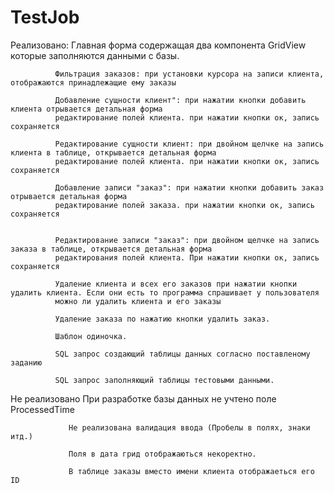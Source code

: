 # TestJob


Реализовано: 
              Главная форма содержащая два компонента GridView которые заполняются данными с базы.
              
              Фильтрация заказов: при установки курсора на записи клиента, отображаются принадлежащие ему заказы
              
              Добавление сущности клиент": при нажатии кнопки добавить клиента отрывается детальная форма
              редактирование полей клиента. при нажатии кнопки ок, запись сохраняется
              
              Редактирование сущности клиент: при двойном щелчке на запись клиента в таблице, открывается детальная форма
              редактирование полей клиента. при нажатии кнопки ок, запись сохраняется
              
              Добавление записи "заказ": при нажатии кнопки добавить заказ отрывается детальная форма
              редактирование полей заказа. при нажатии кнопки ок, запись сохраняется
              
              
              Редактирование записи "заказ": при двойном щелчке на запись заказа в таблице, открывается детальная форма
              редактирования полей клиента. При нажатии кнопки ок, запись сохраняется
              
              Удаление клиента и всех его заказов при нажатии кнопки удалить клиента. Если они есть то программа спрашивает у пользователя 
              можно ли удалить клиента и его заказы
              
              Удаление заказа по нажатию кнопки удалить заказ.
              
              Шаблон одиночка.
              
              SQL запрос создающий таблицы данных согласно поставленому заданию
              
              SQL запрос заполняющий таблицы тестовыми данными.
              
  Не реализовано
                 При разработке базы данных не учтено поле ProcessedTime
                 
                 Не реализована валидация ввода (Пробелы в полях, знаки итд.)
              
                 Поля в дата грид отображаються некоректно.
                 
                 В таблице заказы вместо имени клиента отображаеться его ID 
